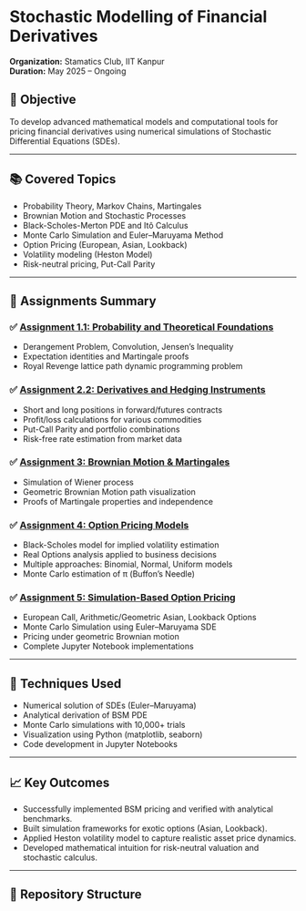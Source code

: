 # Stochastic Modelling of Financial Derivatives

**Organization:** Stamatics Club, IIT Kanpur  
**Duration:** May 2025 – Ongoing  

## 📌 Objective
To develop advanced mathematical models and computational tools for pricing financial derivatives using numerical simulations of Stochastic Differential Equations (SDEs).

---

## 📚 Covered Topics
- Probability Theory, Markov Chains, Martingales
- Brownian Motion and Stochastic Processes
- Black-Scholes-Merton PDE and Itô Calculus
- Monte Carlo Simulation and Euler–Maruyama Method
- Option Pricing (European, Asian, Lookback)
- Volatility modeling (Heston Model)
- Risk-neutral pricing, Put-Call Parity

---

## 🧠 Assignments Summary

### ✅ [Assignment 1.1: Probability and Theoretical Foundations](assignments/Assignment%201.1.pdf)
- Derangement Problem, Convolution, Jensen’s Inequality
- Expectation identities and Martingale proofs
- Royal Revenge lattice path dynamic programming problem

### ✅ [Assignment 2.2: Derivatives and Hedging Instruments](assignments/Assignment%202.2.pdf)
- Short and long positions in forward/futures contracts
- Profit/loss calculations for various commodities
- Put-Call Parity and portfolio combinations
- Risk-free rate estimation from market data

### ✅ [Assignment 3: Brownian Motion & Martingales](assignments/Assignment%203.pdf)
- Simulation of Wiener process
- Geometric Brownian Motion path visualization
- Proofs of Martingale properties and independence

### ✅ [Assignment 4: Option Pricing Models](assignments/Assignment%204.pdf)
- Black-Scholes model for implied volatility estimation
- Real Options analysis applied to business decisions
- Multiple approaches: Binomial, Normal, Uniform models
- Monte Carlo estimation of π (Buffon’s Needle)

### ✅ [Assignment 5: Simulation-Based Option Pricing](assignments/Assignment%205.pdf)
- European Call, Arithmetic/Geometric Asian, Lookback Options
- Monte Carlo Simulation using Euler–Maruyama SDE
- Pricing under geometric Brownian motion
- Complete Jupyter Notebook implementations

---

## 🧪 Techniques Used
- Numerical solution of SDEs (Euler–Maruyama)
- Analytical derivation of BSM PDE
- Monte Carlo simulations with 10,000+ trials
- Visualization using Python (matplotlib, seaborn)
- Code development in Jupyter Notebooks

---

## 📈 Key Outcomes
- Successfully implemented BSM pricing and verified with analytical benchmarks.
- Built simulation frameworks for exotic options (Asian, Lookback).
- Applied Heston volatility model to capture realistic asset price dynamics.
- Developed mathematical intuition for risk-neutral valuation and stochastic calculus.

---

## 📁 Repository Structure

